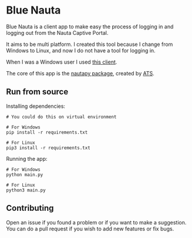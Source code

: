 
# Blue Nauta



Blue Nauta is a client app to make easy the process of logging in and logging out from the Nauta Captive Portal.

It aims to be multi platform. I created this tool because I change from Windows to Linux, and now I do not have a tool for logging in.

When I was a Windows user I used [this client](https://micuentanauta.github.io/).

The core of this app is the [nautapy package](https://github.com/atscub/nautapy), created by [ATS](https://github.com/atscub).


## Run from source

Installing dependencies:

```
# You could do this on virtual environment

# For Windows
pip install -r requirements.txt

# For Linux
pip3 install -r requirements.txt
```


Running the app:

```
# For Windows
python main.py

# For Linux
python3 main.py
```

## Contributing

Open an issue if you found a problem or if you want to make a suggestion. You can do a pull request if you wish to add new features or fix bugs.
